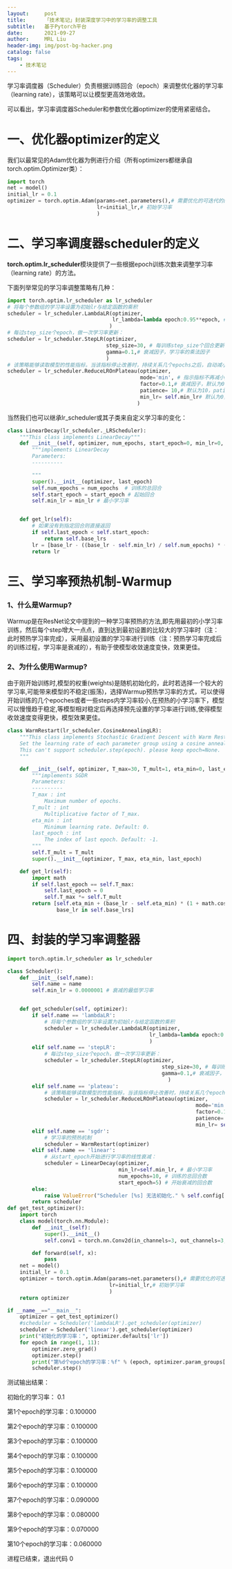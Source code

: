 ```yaml
---
layout:     post
title:      「技术笔记」封装深度学习中的学习率的调整工具
subtitle:   基于Pytorch平台
date:       2021-09-27
author:     MRL Liu
header-img: img/post-bg-hacker.png
catalog: false
tags:
    - 技术笔记
---
```


学习率调度器（Scheduler）负责根据训练回合（epoch）来调整优化器的学习率（learning rate），该策略可以让模型更高效地收敛。

可以看出，学习率调度器Scheduler和参数优化器optimizer的使用紧密结合。

# 一、优化器optimizer的定义

我们以最常见的Adam优化器为例进行介绍（所有optimizers都继承自torch.optim.Optimizer类）：

```python
import torch
net = model()
initial_lr = 0.1
optimizer = torch.optim.Adam(params=net.parameters(),# 需要优化的可迭代的网络参数，可以是多个网络的参数
                             lr=initial_lr,# 初始学习率
                             )
```

# 二、学习率调度器scheduler的定义

**torch.optim.lr_scheduler**模块提供了一些根据epoch训练次数来调整学习率（learning rate）的方法。

下面列举常见的学习率调整策略有几种：

```python
import torch.optim.lr_scheduler as lr_scheduler
# 将每个参数组的学习率设置为初始lr与给定函数的乘积
scheduler = lr_scheduler.LambdaLR(optimizer,
                                  lr_lambda=lambda epoch:0.95**epoch, # 根据epoch计算衰减因子的函数，也可是函数列表
                                 )
# 每过step_size个epoch，做一次学习率更新：
scheduler = lr_scheduler.StepLR(optimizer,
                                step_size=30, # 每训练step_size个回合更新一次学习率
                                gamma=0.1,# 衰减因子，学习率的乘法因子
                                )
# 该策略能够读取模型的性能指标，当该指标停止改善时，持续关系几个epochs之后，自动减小学习率。
scheduler = lr_scheduler.ReduceLROnPlateau(optimizer,
                                           mode='min', # 指示指标不再减小/增大时降低学习率，可取min/max
                                           factor=0.1,# 衰减因子，默认为0.1
                                           patience= 10,# 默认为10，patience个回合之后降低学习率
                                           min_lr= self.min_lr# 默认为0，最小学习率
                                          )
```

当然我们也可以继承lr_scheduler或其子类来自定义学习率的变化：

```python
class LinearDecay(lr_scheduler._LRScheduler):
    """This class implements LinearDecay"""
    def __init__(self, optimizer, num_epochs, start_epoch=0, min_lr=0, last_epoch=-1):
        """implements LinearDecay
        Parameters:
        ----------

        """
        super().__init__(optimizer, last_epoch)
        self.num_epochs = num_epochs  # 训练的总回合
        self.start_epoch = start_epoch # 起始回合
        self.min_lr = min_lr # 最小学习率


    def get_lr(self):
        # 如果没有到指定回合则直接返回
        if self.last_epoch < self.start_epoch:
            return self.base_lrs
        lr = [base_lr - ((base_lr - self.min_lr) / self.num_epochs) * (self.last_epoch - self.start_epoch) for base_lr in self.base_lrs]
        return lr
```

# 三、学习率预热机制-Warmup

### 1、什么是Warmup?

Warmup是在ResNet论文中提到的一种学习率预热的方法,即先用最初的小学习率训练，然后每个step增大一点点，直到达到最初设置的比较大的学习率时（注：此时预热学习率完成），采用最初设置的学习率进行训练（注：预热学习率完成后的训练过程，学习率是衰减的），有助于使模型收敛速度变快，效果更佳。

### 2、为什么使用Warmup?

由于刚开始训练时,模型的权重(weights)是随机初始化的，此时若选择一个较大的学习率,可能带来模型的不稳定(振荡)，选择Warmup预热学习率的方式，可以使得开始训练的几个epoches或者一些steps内学习率较小,在预热的小学习率下，模型可以慢慢趋于稳定,等模型相对稳定后再选择预先设置的学习率进行训练,使得模型收敛速度变得更快，模型效果更佳。

```python
class WarmRestart(lr_scheduler.CosineAnnealingLR):
    """This class implements Stochastic Gradient Descent with Warm Restarts(SGDR): https://arxiv.org/abs/1608.03983.
    Set the learning rate of each parameter group using a cosine annealing schedule, When last_epoch=-1, sets initial lr as lr.
    This can't support scheduler.step(epoch). please keep epoch=None.
    """

    def __init__(self, optimizer, T_max=30, T_mult=1, eta_min=0, last_epoch=-1):
        """implements SGDR
        Parameters:
        ----------
        T_max : int
            Maximum number of epochs.
        T_mult : int
            Multiplicative factor of T_max.
        eta_min : int
            Minimum learning rate. Default: 0.
        last_epoch : int
            The index of last epoch. Default: -1.
        """
        self.T_mult = T_mult
        super().__init__(optimizer, T_max, eta_min, last_epoch)

    def get_lr(self):
        import math
        if self.last_epoch == self.T_max:
            self.last_epoch = 0
            self.T_max *= self.T_mult
        return [self.eta_min + (base_lr - self.eta_min) * (1 + math.cos(math.pi * self.last_epoch / self.T_max)) / 2 for
                base_lr in self.base_lrs]
```

# 四、封装的学习率调整器

```python
import torch.optim.lr_scheduler as lr_scheduler

class Scheduler():
    def __init__(self,name):
        self.name = name
        self.min_lr = 0.0000001 # 衰减的最低学习率


    def get_scheduler(self, optimizer):
        if self.name == 'lambdaLR':
            # 将每个参数组的学习率设置为初始lr与给定函数的乘积
            scheduler = lr_scheduler.LambdaLR(optimizer,
                                              lr_lambda=lambda epoch:0.95**epoch, # 根据epoch计算衰减因子的函数，也可以是函数列表
                                              )
        elif self.name == 'stepLR':
            # 每过step_size个epoch，做一次学习率更新：
            scheduler = lr_scheduler.StepLR(optimizer,
                                                  step_size=30, # 每训练step_size个回合更新一次学习率
                                                  gamma=0.1,# 衰减因子，学习率的乘法因子
                                                    )
        elif self.name == 'plateau':
            # 该策略能够读取模型的性能指标，当该指标停止改善时，持续关系几个epochs之后，自动减小学习率。
            scheduler = lr_scheduler.ReduceLROnPlateau(optimizer,
                                                             mode='min', # 指示指标不再减小/增大时降低学习率，可取min/max
                                                             factor=0.1,# 衰减因子，默认为0.1
                                                             patience= 10,# 默认为10，patience个回合之后降低学习率
                                                             min_lr= self.min_lr)# 默认为0，最小学习率
        elif self.name == 'sgdr':
            # 学习率的预热机制
            scheduler = WarmRestart(optimizer)
        elif self.name == 'linear':
            # 从start_epoch开始进行学习率的线性衰减：
            scheduler = LinearDecay(optimizer,
                                    min_lr=self.min_lr, # 最小学习率
                                    num_epochs=10, # 训练的总回合数
                                    start_epoch=5) # 开始衰减的回合数
        else:
            raise ValueError("Scheduler [%s] 无法初始化." % self.config['scheduler']['name'])
        return scheduler
def get_test_optimizer():
    import torch
    class model(torch.nn.Module):
        def __init__(self):
            super().__init__()
            self.conv1 = torch.nn.Conv2d(in_channels=3, out_channels=3, kernel_size=3)

        def forward(self, x):
            pass
    net = model()
    initial_lr = 0.1
    optimizer = torch.optim.Adam(params=net.parameters(),# 需要优化的可迭代的网络参数，也可以是多个网络的参数
                                 lr=initial_lr,# 初始学习率
                                 )
    return optimizer

if __name__=="__main__":
    optimizer = get_test_optimizer()
    #scheduler = Scheduler('lambdaLR').get_scheduler(optimizer)
    scheduler = Scheduler('linear').get_scheduler(optimizer)
    print("初始化的学习率：", optimizer.defaults['lr'])
    for epoch in range(1, 11):
        optimizer.zero_grad()
        optimizer.step()
        print("第%d个epoch的学习率：%f" % (epoch, optimizer.param_groups[0]['lr']))
        scheduler.step()
```

测试输出结果：

初始化的学习率： 0.1

第1个epoch的学习率：0.100000

第2个epoch的学习率：0.100000

第3个epoch的学习率：0.100000

第4个epoch的学习率：0.100000

第5个epoch的学习率：0.100000

第6个epoch的学习率：0.100000

第7个epoch的学习率：0.090000

第8个epoch的学习率：0.080000

第9个epoch的学习率：0.070000

第10个epoch的学习率：0.060000

进程已结束，退出代码 0
